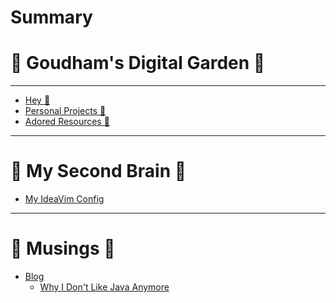 # Summary

# 🌳 Goudham's Digital Garden 🌳

---

- [Hey 👋](index.md)
- [Personal Projects 🦀](personal_projects/personal_projects.md)
- [Adored Resources 📓]()

---

# 🧠 My Second Brain 🧠

- [My IdeaVim Config]()

---

# 📝 Musings 📝

- [Blog]()
    - [Why I Don't Like Java Anymore](blog/articles/why_i_dont_like_java_anymore.md)